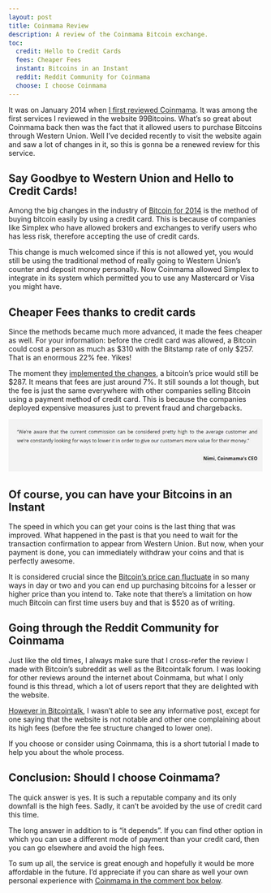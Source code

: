 ```yaml
---
layout: post
title: Coinmama Review
description: A review of the Coinmama Bitcoin exchange.
toc:
  credit: Hello to Credit Cards
  fees: Cheaper Fees
  instant: Bitcoins in an Instant
  reddit: Reddit Community for Coinmama
  choose: I choose Coinmama
---
```


<p>It was on January 2014 when <a href="http://geni.us/coinmama">I first reviewed Coinmama</a>. It was among the first services I reviewed in the website 99Bitcoins. What’s so great about Coinmama back then was the fact that it allowed users to purchase Bitcoins through Western Union. Well I’ve decided recently to visit the website again and saw a lot of changes in it, so this is gonna be a renewed review for this service.</p>
 
<h2 id="credit">Say Goodbye to Western Union and Hello to Credit Cards!</h2>

<p>Among the big changes in the industry of <a href="/blog/">Bitcoin for 2014</a> is the method of buying bitcoin easily by using a credit card. This is because of companies like Simplex who have allowed brokers and exchanges to verify users who has less risk, therefore accepting the use of credit cards.</p>
 
<p>This change is much welcomed since if this is not allowed yet, you would still be using the traditional method of really going to Western Union’s counter and deposit money personally. Now Coinmama allowed Simplex to integrate in its system which permitted you to use any Mastercard or Visa you might have.</p>
 
<h2 id="fees">Cheaper Fees thanks to credit cards</h2>
 
<p>Since the methods became much more advanced, it made the fees cheaper as well. For your information: before the credit card was allowed, a Bitcoin could cost a person as much as $310 with the Bitstamp rate of only $257. That is an enormous 22% fee. Yikes!</p>
 
<p>The moment they <a href="/coinbase-review/">implemented the changes</a>, a bitcoin’s price would still be $287. It means that fees are just around 7%. It still sounds a lot though, but the fee is just the same everywhere with other companies selling Bitcoin using a payment method of credit card. This is because the companies deployed expensive measures just to prevent fraud and chargebacks.</p>
 
<p><center><img src="/images/coinmama-review-1.jpg" alt="Coinmama Review"/></center></p>
 
<h2 id="instant">Of course, you can have your Bitcoins in an Instant</h2>
 
<p>The speed in which you can get your coins is the last thing that was improved.  What happened in the past is that you need to wait for the transaction confirmation to appear from Western Union. But now, when your payment is done, you can immediately withdraw your coins and that is perfectly awesome.</p>
 
<p>It is considered crucial since the <a href="/localbitcoins-review/">Bitcoin’s price can fluctuate</a> in so many ways in day or two and you can end up purchasing bitcoins for a lesser or higher price than you intend to. Take note that there’s a limitation on how much Bitcoin can first time users buy and that is $520 as of writing.</p>
 
<h2 id="reddit">Going through the Reddit Community for Coinmama</h2>

<p>Just like the old times, I always make sure that I cross-refer the review I made with Bitcoin’s subreddit as well as the Bitcointalk forum. I was looking for other reviews around the internet about Coinmama, but what I only found is this thread, which a lot of users report that they are delighted with the website.  </p>
 
<p><a href="/indacoin-review/">However in Bitcointalk</a>, I wasn’t able to see any informative post, except for one saying that the website is not notable and other one complaining about its high fees (before the fee structure changed to lower one).</p>
 
<p>If you choose or consider using Coinmama, this is a short tutorial I made to help you about the whole process.</p>
 
<h2 id="choose">Conclusion: Should I choose Coinmama?</h2>
 
<p>The quick answer is yes. It is such a reputable company and its only downfall is the high fees. Sadly, it can’t be avoided by the use of credit card this time.</p>
 
<p>The long answer in addition to is “it depends”. If you can find other option in which you can use a different mode of payment than your credit card, then you can go elsewhere and avoid the high fees.</p>
 
<p>To sum up all, the service is great enough and hopefully it would be more affordable in the future. I’d appreciate if you can share as well your own personal experience with <a href="/best-bitcoin-exchanges/">Coinmama in the comment box below</a>.</p>

